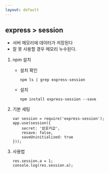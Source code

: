 ```yaml
---
layout: default
---
```

## express > session 
- 서버 메모리에 데이터가 저장된다
- 잘 못 사용할 경우 메모리 누수된다.

1. npm 설치
    - 설치 확인 
        ```
        npm ls | grep express-session
        ```
    - 설치 
        ```
        npm install express-session --save 
        ```

2. 기본 세팅
    ```
    var session = require('express-session');
    app.use(session({
        secret: '암호키값',
        resave: false,
        saveUninitialized: true
    }));
    ```
3. 사용법
    ```
    res.session.a = 1;
    console.log(res.session.a);
    ```


